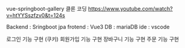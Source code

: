 vue-springboot-gallery 클론 코딩
https://www.youtube.com/watch?v=htYYSszfzv0&t=124s

Backend : Sringboot jpa
frotend : Vue3
DB : mariaDB
ide : vscode 

로그인 기능 구현 (쿠키)
회원가입 기능 구현
장바구니 기능 구현
주문 기능 구현

